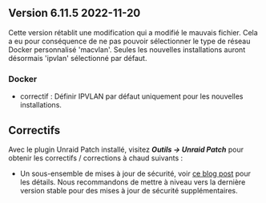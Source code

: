 ## Version 6.11.5 2022-11-20

Cette version rétablit une modification qui a modifié le mauvais fichier. Cela a eu pour conséquence de ne pas pouvoir sélectionner le type de réseau Docker personnalisé 'macvlan'. Seules les nouvelles installations auront désormais 'ipvlan' sélectionné par défaut.

### Docker

- correctif : Définir IPVLAN par défaut uniquement pour les nouvelles installations.

## Correctifs

Avec le plugin Unraid Patch installé, visitez _**Outils → Unraid Patch**_ pour obtenir les correctifs / corrections à chaud suivants :

- Un sous-ensemble de mises à jour de sécurité, voir [ce blog post](https://unraid.net/blog/cvd) pour les détails. Nous recommandons de mettre à niveau vers la dernière version stable pour des mises à jour de sécurité supplémentaires.
